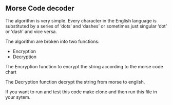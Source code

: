 ## Morse Code decoder
The algorithm is very simple. Every character in the English language is substituted by a series of ‘dots’ and ‘dashes’ or sometimes just singular ‘dot’ or ‘dash’ and vice versa. 

The algorithm are broken into two functions:
 - Encryption 
 - Decryption

The Encryption function to encrypt the string according to the morse code chart

The Decryption function decrypt the string from morse to english.

If you want to run and test this code
make clone and then run this file in your sytem. 
